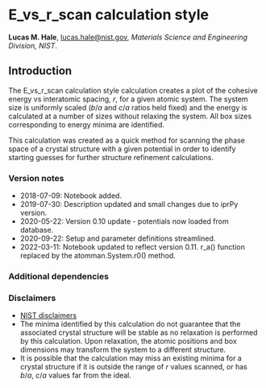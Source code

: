 # E_vs_r_scan calculation style

**Lucas M. Hale**, [lucas.hale@nist.gov](mailto:lucas.hale@nist.gov?Subject=ipr-demo), *Materials Science and Engineering Division, NIST*.

## Introduction

The E_vs_r_scan calculation style calculation creates a plot of the cohesive energy vs interatomic spacing, $r$, for a given atomic system. The system size is uniformly scaled ($b/a$ and $c/a$ ratios held fixed) and the energy is calculated at a number of sizes without relaxing the system. All box sizes corresponding to energy minima are identified.

This calculation was created as a quick method for scanning the phase space of a crystal structure with a given potential in order to identify starting guesses for further structure refinement calculations.

### Version notes

- 2018-07-09: Notebook added.
- 2019-07-30: Description updated and small changes due to iprPy version.
- 2020-05-22: Version 0.10 update - potentials now loaded from database.
- 2020-09-22: Setup and parameter definitions streamlined.
- 2022-03-11: Notebook updated to reflect version 0.11. r_a() function replaced by the atomman.System.r0() method.

### Additional dependencies

### Disclaimers

- [NIST disclaimers](http://www.nist.gov/public_affairs/disclaimer.cfm)
- The minima identified by this calculation do not guarantee that the associated crystal structure will be stable as no relaxation is performed by this calculation. Upon relaxation, the atomic positions and box dimensions may transform the system to a different structure.
- It is possible that the calculation may miss an existing minima for a crystal structure if it is outside the range of $r$ values scanned, or has $b/a$, $c/a$ values far from the ideal.
